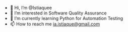 - 👋 Hi, I’m @Istiaquee
- 👀 I’m interested in Software Quality Assurance
- 🌱 I’m currently learning Python for Automation Testing
- 📫 How to reach me ia.istiaque@gmail.com

<!---
Istiaquee/Istiaquee is a ✨ special ✨ repository because its `README.md` (this file) appears on your GitHub profile.
You can click the Preview link to take a look at your changes.
--->
